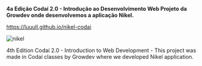 <b>4a Edição Codaí 2.0 - Introdução ao Desenvolvimento Web
Projeto da Growdev onde desenvolvemos a aplicação Nikel.</b>

https://luuull.github.io/nikel-codai

![ nikel](https://user-images.githubusercontent.com/101467080/160207601-9b79b09b-2a38-4f4d-9f50-722cfea948c7.gif)

4th Edition Codaí 2.0 - Introduction to Web Development - This project was made in Codaí classes by Growdev where we developed Nikel application.


